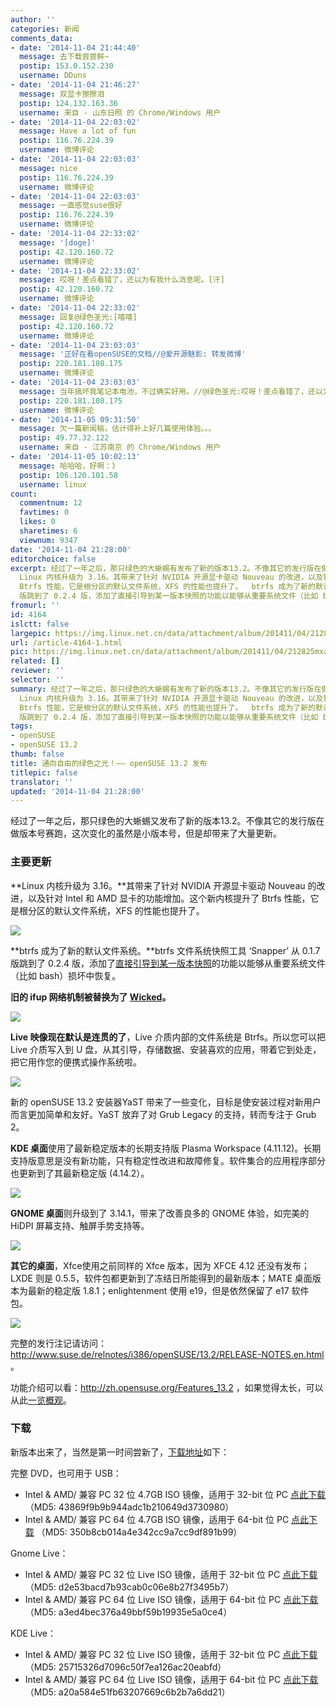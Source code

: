 ```yaml
---
author: ''
categories: 新闻
comments_data:
- date: '2014-11-04 21:44:40'
  message: 去下载尝尝鲜~
  postip: 153.0.152.230
  username: DDuns
- date: '2014-11-04 21:46:27'
  message: 双显卡擦擦泪
  postip: 124.132.163.36
  username: 来自 - 山东日照 的 Chrome/Windows 用户
- date: '2014-11-04 22:03:02'
  message: Have a lot of fun
  postip: 116.76.224.39
  username: 微博评论
- date: '2014-11-04 22:03:03'
  message: nice
  postip: 116.76.224.39
  username: 微博评论
- date: '2014-11-04 22:03:03'
  message: 一直感觉suse很好
  postip: 116.76.224.39
  username: 微博评论
- date: '2014-11-04 22:33:02'
  message: '[doge]'
  postip: 42.120.160.72
  username: 微博评论
- date: '2014-11-04 22:33:02'
  message: 哎呀！差点看错了，还以为有我什么消息呢。[汗]
  postip: 42.120.160.72
  username: 微博评论
- date: '2014-11-04 22:33:02'
  message: 回复@绿色圣光:[嘻嘻]
  postip: 42.120.160.72
  username: 微博评论
- date: '2014-11-04 23:03:03'
  message: '正好在看openSUSE的文档//@爱开源魅影: 转发微博'
  postip: 220.181.108.175
  username: 微博评论
- date: '2014-11-04 23:03:03'
  message: 当年搞坏我笔记本电池，不过确实好用。//@绿色圣光:哎呀！差点看错了，还以为有我什么消息呢。[汗]
  postip: 220.181.108.175
  username: 微博评论
- date: '2014-11-05 09:31:50'
  message: 欠一篇新闻稿，估计得补上好几篇使用体验。。。
  postip: 49.77.32.122
  username: 来自 - 江苏南京 的 Chrome/Windows 用户
- date: '2014-11-05 10:02:13'
  message: 哈哈哈，好啊：》
  postip: 106.120.101.58
  username: linux
count:
  commentnum: 12
  favtimes: 0
  likes: 0
  sharetimes: 6
  viewnum: 9347
date: '2014-11-04 21:28:00'
editorchoice: false
excerpt: 经过了一年之后，那只绿色的大蜥蜴有发布了新的版本13.2。不像其它的发行版在做版本号赛跑，这次变化的虽然是小版本号，但是却带来了大量更新。 主要更新
  Linux 内核升级为 3.16。其带来了针对 NVIDIA 开源显卡驱动 Nouveau 的改进，以及针对 Intel 和 AMD 显卡的功能增加。这个新内核提升了
  Btrfs 性能，它是根分区的默认文件系统，XFS 的性能也提升了。  btrfs 成为了新的默认文件系统。btrfs 文件系统快照工具 Snapper 从 0.1.7
  版跳到了 0.2.4 版，添加了直接引导到某一版本快照的功能以能够从重要系统文件（比如 bash）损坏中恢复。
fromurl: ''
id: 4164
islctt: false
largepic: https://img.linux.net.cn/data/attachment/album/201411/04/212825mxabi9wrlm7xryii.png
url: /article-4164-1.html
pic: https://img.linux.net.cn/data/attachment/album/201411/04/212825mxabi9wrlm7xryii.png.thumb.jpg
related: []
reviewer: ''
selector: ''
summary: 经过了一年之后，那只绿色的大蜥蜴有发布了新的版本13.2。不像其它的发行版在做版本号赛跑，这次变化的虽然是小版本号，但是却带来了大量更新。 主要更新
  Linux 内核升级为 3.16。其带来了针对 NVIDIA 开源显卡驱动 Nouveau 的改进，以及针对 Intel 和 AMD 显卡的功能增加。这个新内核提升了
  Btrfs 性能，它是根分区的默认文件系统，XFS 的性能也提升了。  btrfs 成为了新的默认文件系统。btrfs 文件系统快照工具 Snapper 从 0.1.7
  版跳到了 0.2.4 版，添加了直接引导到某一版本快照的功能以能够从重要系统文件（比如 bash）损坏中恢复。
tags:
- openSUSE
- openSUSE 13.2
thumb: false
title: 通向自由的绿色之光！—— openSUSE 13.2 发布
titlepic: false
translator: ''
updated: '2014-11-04 21:28:00'
---
```


经过了一年之后，那只绿色的大蜥蜴又发布了新的版本13.2。不像其它的发行版在做版本号赛跑，这次变化的虽然是小版本号，但是却带来了大量更新。


### 主要更新


**Linux 内核升级为 3.16。**其带来了针对 NVIDIA 开源显卡驱动 Nouveau 的改进，以及针对 Intel 和 AMD 显卡的功能增加。这个新内核提升了 Btrfs 性能，它是根分区的默认文件系统，XFS 的性能也提升了。


![](/data/attachment/album/201411/04/212825mxabi9wrlm7xryii.png)


**btrfs 成为了新的默认文件系统。**btrfs 文件系统快照工具 ‘Snapper’ 从 0.1.7 版跳到了 0.2.4 版，添加了[直接引导到某一版本快照](http://snapper.io/2014/04/29/rollback.html)的功能以能够从重要系统文件（比如 bash）损坏中恢复。


**旧的 ifup 网络机制被替换为了 [Wicked](http://zh.opensuse.org/Portal:Wicked "Portal:Wicked")。**


**![](/data/attachment/album/201411/04/212844h1mt1suugsxnwnux.png)**


**Live 映像现在默认是连贯的了**，Live 介质内部的文件系统是 Btrfs。所以您可以把 Live 介质写入到 U 盘，从其引导，存储数据、安装喜欢的应用，带着它到处走，把它用作您的便携式操作系统啦。


![](/data/attachment/album/201411/04/212902gdzdjjjudj0ij7bu.png)


新的 openSUSE 13.2 安装器YaST 带来了一些变化，目标是使安装过程对新用户而言更加简单和友好。YaST 放弃了对 Grub Legacy 的支持，转而专注于 Grub 2。


**KDE 桌面**使用了最新稳定版本的长期支持版 Plasma Workspace (4.11.12)。长期支持版意思是没有新功能，只有稳定性改进和故障修复。软件集合的应用程序部分也更新到了其最新稳定版 (4.14.2）。


![](/data/attachment/album/201411/04/212909lpjw8smupz4ps6r4.png)


**GNOME 桌面**则升级到了 3.14.1，带来了改善良多的 GNOME 体验，如完美的 HiDPI 屏幕支持、触屏手势支持等。


![](/data/attachment/album/201411/04/212920ryq4f5xs4fcbx11y.png)


**其它的桌面**，Xfce使用之前同样的 Xfce 版本，因为 XFCE 4.12 还没有发布； LXDE 则是 0.5.5，软件包都更新到了冻结日所能得到的最新版本；MATE 桌面版本为最新的稳定版 1.8.1；enlightenment 使用 e19，但是依然保留了 e17 软件包。


![](/data/attachment/album/201411/04/212929ep90ahsma9usth3a.png)


完整的发行注记请访问：<http://www.suse.de/relnotes/i386/openSUSE/13.2/RELEASE-NOTES.en.html> 。


功能介绍可以看：<http://zh.opensuse.org/Features_13.2> ，如果觉得太长，可以从此[一览概观](http://zh.opensuse.org/Portal:13.2/Features)。


### 下载


新版本出来了，当然是第一时间尝新了，[下载地址](http://software.opensuse.org/132/zh_CN)如下：


完整 DVD，也可用于 USB：


* Intel & AMD/ 兼容 PC 32 位 4.7GB ISO 镜像，适用于 32-bit 位 PC [点此下载](http://download.opensuse.org/distribution/13.2/iso/openSUSE-13.2-DVD-i586.iso) （MD5: 43869f9b9b944adc1b210649d3730980）
* Intel & AMD/ 兼容 PC 64 位 4.7GB ISO 镜像，适用于 64-bit 位 PC [点此下载](http://download.opensuse.org/distribution/13.2/iso/openSUSE-13.2-DVD-x86_64.iso) （MD5: 350b8cb014a4e342cc9a7cc9df891b99）


Gnome Live：


* Intel & AMD/ 兼容 PC 32 位 Live ISO 镜像，适用于 32-bit 位 PC [点此下载](http://download.opensuse.org/distribution/13.2/iso/openSUSE-13.2-GNOME-Live-i686.iso) （MD5: d2e53bacd7b93cab0c06e8b27f3495b7）
* Intel & AMD/ 兼容 PC 64 位 Live ISO 镜像，适用于 64-bit 位 PC [点此下载](http://download.opensuse.org/distribution/13.2/iso/openSUSE-13.2-GNOME-Live-x86_64.iso) （MD5: a3ed4bec376a49bbf59b19935e5a0ce4）


KDE Live：


* Intel & AMD/ 兼容 PC 32 位 Live ISO 镜像，适用于 32-bit 位 PC [点此下载](http://download.opensuse.org/distribution/13.2/iso/openSUSE-13.2-KDE-Live-i686.iso) （MD5: 25715326d7096c50f7ea126ac20eabfd）
* Intel & AMD/ 兼容 PC 64 位 Live ISO 镜像，适用于 64-bit 位 PC [点此下载](http://download.opensuse.org/distribution/13.2/iso/openSUSE-13.2-KDE-Live-x86_64.iso) （MD5: a20a584e51fb63207669c6b2b7a6dd21）